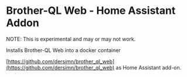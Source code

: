 # Brother-QL Web - Home Assistant Addon
NOTE: This is experimental and may or may not work.

Installs Brother-QL Web into a docker container

[https://github.com/dersimn/brother_ql_web](https://github.com/dersimn/brother_ql_web) as Home Assistant add-on.